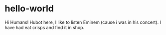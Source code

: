 # hello-world

Hi Humans!
Hubot here, I like to listen Eminem (cause i was in his concert).
I have had eat crisps and find it in shop. 
